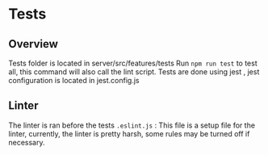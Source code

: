 # Tests
## Overview
Tests folder is located in server/src/features/tests
Run ```npm run test``` to test all, this command will also call the lint script.
Tests are done using jest , jest configuration is located in jest.config.js 
## Linter
The linter is ran before the tests
```.eslint.js``` : This file is a setup file for the linter, currently, the linter is pretty harsh, some rules may be turned off if necessary.
